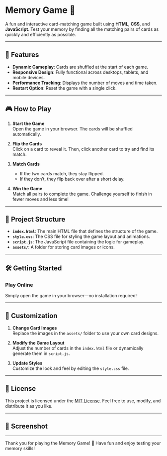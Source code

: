 # Memory Game 🎴

A fun and interactive card-matching game built using **HTML**, **CSS**, and **JavaScript**. Test your memory by finding all the matching pairs of cards as quickly and efficiently as possible.

---

## 🚀 Features

- **Dynamic Gameplay**: Cards are shuffled at the start of each game.
- **Responsive Design**: Fully functional across desktops, tablets, and mobile devices.
- **Performance Tracking**: Displays the number of moves and time taken.
- **Restart Option**: Reset the game with a single click.

---

## 🎮 How to Play

1. **Start the Game**  
   Open the game in your browser. The cards will be shuffled automatically.

2. **Flip the Cards**  
   Click on a card to reveal it. Then, click another card to try and find its match.

3. **Match Cards**  
   - If the two cards match, they stay flipped.  
   - If they don’t, they flip back over after a short delay.

4. **Win the Game**  
   Match all pairs to complete the game. Challenge yourself to finish in fewer moves and less time!

---

## 📂 Project Structure

- **`index.html`**: The main HTML file that defines the structure of the game.
- **`style.css`**: The CSS file for styling the game layout and animations.
- **`script.js`**: The JavaScript file containing the logic for gameplay.
- **`assets/`**: A folder for storing card images or icons.

---

## 🛠️ Getting Started

### Play Online  
Simply open the game in your browser—no installation required!

---

## 🎨 Customization

1. **Change Card Images**  
   Replace the images in the `assets/` folder to use your own card designs.

2. **Modify the Game Layout**  
   Adjust the number of cards in the `index.html` file or dynamically generate them in `script.js`.

3. **Update Styles**  
   Customize the look and feel by editing the `style.css` file.

---

## 📜 License

This project is licensed under the [MIT License](LICENSE). Feel free to use, modify, and distribute it as you like.

---

## 📸 Screenshot



---

Thank you for playing the Memory Game! 🎉 Have fun and enjoy testing your memory skills!
```
